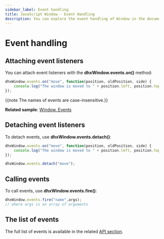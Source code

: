 ```yaml
---
sidebar_label: Event handling
title: JavaScript Window - Event Handling 
description: You can explore the event handling of Window in the documentation of the DHTMLX JavaScript UI library. Browse developer guides and API reference, try out code examples and live demos, and download a free 30-day evaluation version of DHTMLX Suite.
---
```


# Event handling

## Attaching event listeners

You can attach event listeners with the **dhxWindow.events.on()** method:

~~~js
dhxWindow.events.on("move", function(position, oldPosition, side) {
    console.log("The window is moved to " + position.left, position.top)
});
~~~

{{note The names of events are case-insensitive.}}

**Related sample**: [Window. Events](https://snippet.dhtmlx.com/jfu4upwd)

## Detaching event listeners

To detach events, use **dhxWindow.events.detach()**:

~~~js
dhxWindow.events.on("move", function(position, oldPosition, side) {
    console.log("The window is moved to " + position.left, position.top)
});

dhxWindow.events.detach("move");
~~~

## Calling events

To call events, use **dhxWindow.events.fire()**:

~~~js
dhxWindow.events.fire("name",args);
// where args is an array of arguments
~~~

## The list of events

The full list of events is available in the related [API section](window/api/api_overview.md#events).
